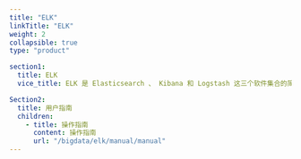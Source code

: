 ```yaml
---
title: "ELK"
linkTitle: "ELK"
weight: 2
collapsible: true
type: "product"

section1:
  title: ELK
  vice_title: ELK 是 Elasticsearch 、 Kibana 和 Logstash 这三个软件集合的简称， Elasticsearch 是一个实时分布式搜索和分析引擎， Kibana 则为 Elasticsearch 提供了强大的可视化界面， Logstash 为用户提供数据采集、转换、优化和输出的能力。 ELK 目前被广泛应用于实时日志处理、全文搜索和数据分析等领域。

Section2:
  title: 用户指南
  children:
    - title: 操作指南
      content: 操作指南
      url: "/bigdata/elk/manual/manual"
---
```

